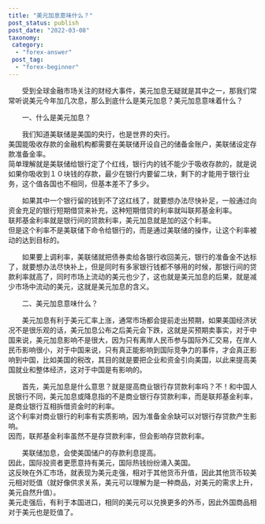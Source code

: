 ```yaml
---
title: "美元加息意味什么？"
post_status: publish
post_date: "2022-03-08"
taxonomy:
 category: 
  - "forex-answer"
 post_tag: 
  - "forex-beginner"
---
```


　　受到全球金融市场关注的财经大事件，美元加息无疑就是其中之一，那我们常常听说美元今年加几次息，那么到底什么是美元加息？美元加息意味着什么？

　　一、什么是美元加息？

　　我们知道美联储是美国的央行，也是世界的央行。  
美国能吸收存款的金融机构都需要在美联储开设自己的储备金账户，美联储设定存款准备金率。  
简单理解就是美联储给银行定了个红线，银行内的钱不能少于吸收存款的，就是说如果你吸收到１０块钱的存款，最少在银行内要留二块，剩下的才能用于银行业务，这个值各国也不相同，但基本差不了多少。  

　　如果其中一个银行留的钱到不了这红线了，就要想办法尽快补足，一般通过向资金充足的银行短期借贷来补充，这种短期借贷的利率就叫联邦基金利率。  
联邦基金利率就是银行间的贷款利率，美元加息就是加的这个利率。  
但是这个利率不是美联储下命令给银行的，而是通过美联储的操作，让这个利率被动的达到目标的。  

　　如果要上调利率，美联储就把债券卖给各银行收回美元，银行的准备金不达标了，就要想办法尽快补上，但是同时有多家银行钱都不够用的时候，那银行间的贷款利率就高了，同时市场上流动的美元也少了，这也就是美元加息的后果，就是减少市场中流动的美元，这就是美元加息的含义。  

　　二、美元加息意味什么？

　　美元加息有利于美元汇率上涨，通常市场都会提前走出预期，如果美国经济状况不是很乐观的话，美元加息公布之后美元会下跌，这就是买预期卖事实，对于中国来说，美元加息影响不是很大，因为只有离岸人民币参与国际外汇交易，在岸人民币影响很小，对于中国来说，只有真正能影响到国际竞争力的事件，才会真正影响到中国，比如美国的税改，其目的就是要把企业和资金引向美国，以此来提高美国就业和整体经济，这对于中国是有影响的。  

　　首先，美元加息是什么意思？就是提高商业银行存贷款利率吗？不！和中国人民银行不同，美元加息或降息指的不是商业银行存贷款利率，而是联邦基金利率，是商业银行互相拆借资金时的利率。  
这个利率对商业银行的利率有实质影响，因为准备金余缺可以对银行存贷款产生影响。  
因而，联邦基金利率虽然不是存贷款利率，但会影响存贷款利率。  

　　美联储加息，会使美国储户的存款利息提高。  
因此，国际投资者更愿意持有美元，国际热钱纷纷涌入美国。  
这反映在外汇市场，就表现为美元走强，相对于其他货币升值，因此其他货币较美元相对贬值（就好像供求关系，美元可以理解为是一种商品，对美元的需求上升，美元自然升值）。  
美元走强后，有利于本国进口，相同的美元可以兑换更多的外币，因此外国商品相对于美元也是贬值了。
